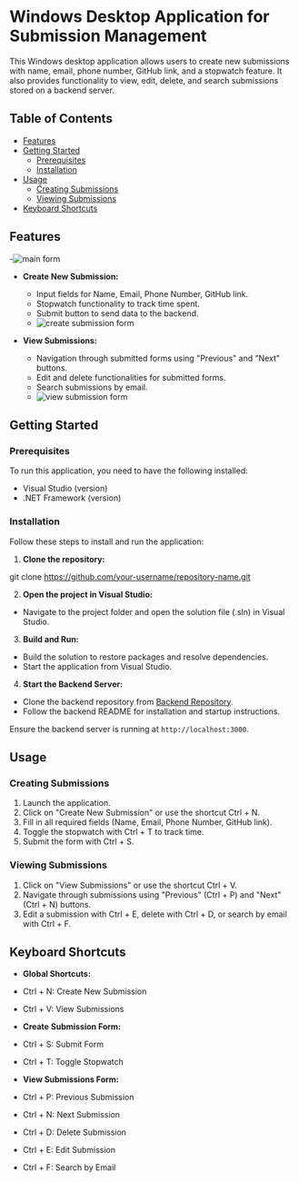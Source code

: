 # Windows Desktop Application for Submission Management

This Windows desktop application allows users to create new submissions with name, email, phone number, GitHub link, and a stopwatch feature. It also provides functionality to view, edit, delete, and search submissions stored on a backend server.

## Table of Contents

- [Features](#features)
- [Getting Started](#getting-started)
  - [Prerequisites](#prerequisites)
  - [Installation](#installation)
- [Usage](#usage)
  - [Creating Submissions](#creating-submissions)
  - [Viewing Submissions](#viewing-submissions)
- [Keyboard Shortcuts](#keyboard-shortcuts)

## Features
-![main form](https://github.com/Vishwa-03/Slidely-Task-2-FrontEnd/assets/103726736/95c07bf7-2479-41b3-9777-447d39e4ef4b)

- **Create New Submission:**
  - Input fields for Name, Email, Phone Number, GitHub link.
  - Stopwatch functionality to track time spent.
  - Submit button to send data to the backend.
  - ![create submission form](https://github.com/Vishwa-03/Slidely-Task-2-FrontEnd/assets/103726736/96e2a214-da04-46e3-bdba-71f7112152f4)


- **View Submissions:**
  - Navigation through submitted forms using "Previous" and "Next" buttons.
  - Edit and delete functionalities for submitted forms.
  - Search submissions by email.
  - ![view submission form](https://github.com/Vishwa-03/Slidely-Task-2-FrontEnd/assets/103726736/fece4f33-8c38-4bb6-b45d-fe7f25086cf4)

    

## Getting Started

### Prerequisites

To run this application, you need to have the following installed:

- Visual Studio (version)
- .NET Framework (version)

### Installation

Follow these steps to install and run the application:

1. **Clone the repository:**

git clone https://github.com/your-username/repository-name.git

2. **Open the project in Visual Studio:**

- Navigate to the project folder and open the solution file (.sln) in Visual Studio.

3. **Build and Run:**

- Build the solution to restore packages and resolve dependencies.
- Start the application from Visual Studio.

4. **Start the Backend Server:**

- Clone the backend repository from [Backend Repository](https://github.com/your-backend-username/backend-repository).
- Follow the backend README for installation and startup instructions.

Ensure the backend server is running at `http://localhost:3000`.

## Usage

### Creating Submissions

1. Launch the application.
2. Click on "Create New Submission" or use the shortcut Ctrl + N.
3. Fill in all required fields (Name, Email, Phone Number, GitHub link).
4. Toggle the stopwatch with Ctrl + T to track time.
5. Submit the form with Ctrl + S.

### Viewing Submissions

1. Click on "View Submissions" or use the shortcut Ctrl + V.
2. Navigate through submissions using "Previous" (Ctrl + P) and "Next" (Ctrl + N) buttons.
3. Edit a submission with Ctrl + E, delete with Ctrl + D, or search by email with Ctrl + F.

## Keyboard Shortcuts

- **Global Shortcuts:**
- Ctrl + N: Create New Submission
- Ctrl + V: View Submissions

- **Create Submission Form:**
- Ctrl + S: Submit Form
- Ctrl + T: Toggle Stopwatch

- **View Submissions Form:**
- Ctrl + P: Previous Submission
- Ctrl + N: Next Submission
- Ctrl + D: Delete Submission
- Ctrl + E: Edit Submission
- Ctrl + F: Search by Email
